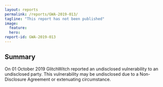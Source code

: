 ```yaml
---
layout: reports
permalink: /reports/GWA-2019-013/
tagline: "This report has not been published"
image:
  feature:
  hero:
report-id: GWA-2019-013
---
```


## Summary
On 01 October 2019 GlitchWitch reported an undisclosed vulnerability to an undisclosed party. This vulnerability may be undisclosed due to a Non-Disclosure Agreement or extenuating circumstance.
